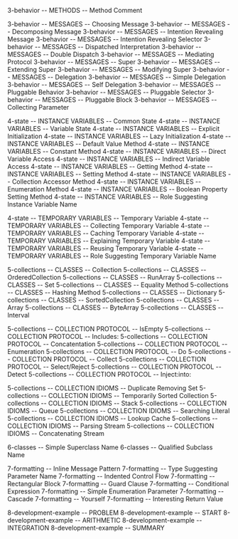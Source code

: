 3-behavior -- METHODS -- Method Comment

3-behavior -- MESSAGES -- Choosing Message
3-behavior -- MESSAGES -- Decomposing Message
3-behavior -- MESSAGES -- Intention Revealing Message
3-behavior -- MESSAGES -- Intention Revealing Selector
3-behavior -- MESSAGES -- Dispatched Interpretation
3-behavior -- MESSAGES -- Double Dispatch
3-behavior -- MESSAGES -- Mediating Protocol
3-behavior -- MESSAGES -- Super
3-behavior -- MESSAGES -- Extending Super
3-behavior -- MESSAGES -- Modifying Super
3-behavior -- MESSAGES -- Delegation
3-behavior -- MESSAGES -- Simple Delegation
3-behavior -- MESSAGES -- Self Delegation
3-behavior -- MESSAGES -- Pluggable Behavior
3-behavior -- MESSAGES -- Pluggable Selector
3-behavior -- MESSAGES -- Pluggable Block
3-behavior -- MESSAGES -- Collecting Parameter

4-state -- INSTANCE VARIABLES -- Common State
4-state -- INSTANCE VARIABLES -- Variable State
4-state -- INSTANCE VARIABLES -- Explicit Initialization
4-state -- INSTANCE VARIABLES -- Lazy Initialization
4-state -- INSTANCE VARIABLES -- Default Value Method
4-state -- INSTANCE VARIABLES -- Constant Method
4-state -- INSTANCE VARIABLES -- Direct Variable Access
4-state -- INSTANCE VARIABLES -- Indirect Variable Access
4-state -- INSTANCE VARIABLES -- Getting Method
4-state -- INSTANCE VARIABLES -- Setting Method
4-state -- INSTANCE VARIABLES -- Collection Accessor Method
4-state -- INSTANCE VARIABLES -- Enumeration Method
4-state -- INSTANCE VARIABLES -- Boolean Property Setting Method
4-state -- INSTANCE VARIABLES -- Role Suggesting Instance Variable Name

4-state -- TEMPORARY VARIABLES -- Temporary Variable
4-state -- TEMPORARY VARIABLES -- Collecting Temporary Variable
4-state -- TEMPORARY VARIABLES -- Caching Temporary Variable
4-state -- TEMPORARY VARIABLES -- Explaining Temporary Variable
4-state -- TEMPORARY VARIABLES -- Reusing Temporary Variable
4-state -- TEMPORARY VARIABLES -- Role Suggesting Temporary Variable Name

5-collections -- CLASSES -- Collection
5-collections -- CLASSES -- OrderedCollection
5-collections -- CLASSES -- RunArray
5-collections -- CLASSES -- Set
5-collections -- CLASSES -- Equality Method
5-collections -- CLASSES -- Hashing Method
5-collections -- CLASSES -- Dictionary
5-collections -- CLASSES -- SortedCollection
5-collections -- CLASSES -- Array
5-collections -- CLASSES -- ByteArray
5-collections -- CLASSES -- Interval

5-collections -- COLLECTION PROTOCOL -- IsEmpty
5-collections -- COLLECTION PROTOCOL -- Includes:
5-collections -- COLLECTION PROTOCOL -- Concatentation
5-collections -- COLLECTION PROTOCOL -- Enumeration
5-collections -- COLLECTION PROTOCOL -- Do
5-collections -- COLLECTION PROTOCOL -- Collect
5-collections -- COLLECTION PROTOCOL -- Select/Reject
5-collections -- COLLECTION PROTOCOL -- Detect
5-collections -- COLLECTION PROTOCOL -- Inject:into:

5-collections -- COLLECTION IDIOMS -- Duplicate Removing Set
5-collections -- COLLECTION IDIOMS -- Temporarily Sorted Collection
5-collections -- COLLECTION IDIOMS -- Stack
5-collections -- COLLECTION IDIOMS -- Queue
5-collections -- COLLECTION IDIOMS -- Searching Literal
5-collections -- COLLECTION IDIOMS -- Lookup Cache
5-collections -- COLLECTION IDIOMS -- Parsing Stream
5-collections -- COLLECTION IDIOMS -- Concatenating Stream

6-classes -- Simple Superclass Name
6-classes -- Qualified Subclass Name

7-formatting -- Inline Message Pattern
7-formatting -- Type Suggesting Parameter Name
7-formatting -- Indented Control Flow
7-formatting -- Rectangular Block
7-formatting -- Guard Clause
7-formatting -- Conditional Expression
7-formatting -- Simple Enumeration Parameter
7-formatting -- Cascade
7-formatting -- Yourself
7-formatting -- Interesting Return Value

8-development-example -- PROBLEM
8-development-example -- START
8-development-example -- ARITHMETIC
8-development-example -- INTEGRATION
8-development-example -- SUMMARY
